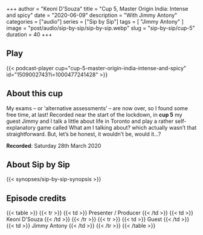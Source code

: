 +++
author = "Keoni D'Souza"
title = "Cup 5, Master Origin India: Intense and spicy"
date = "2020-06-09"
description = "With Jimmy Antony"
categories = ["audio"]
series = ["Sip by Sip"]
tags = [
    "Jimmy Antony"
]
image = "post/audio/sip-by-sip/sip-by-sip.webp"
slug = "sip-by-sip/cup-5"
duration = 40
+++

## Play

{{< podcast-player cup="cup-5-master-origin-india-intense-and-spicy" id="1509002743?i=1000477241428" >}}

## About this cup

My exams – or ‘alternative assessments’ – are now over, so I found some free time, at last! Recorded near the start of the lockdown, in **cup 5** my guest Jimmy and I talk a little about life in Toronto and play a rather self-explanatory game called What am I talking about? which actually wasn’t that straightforward. But, let’s be honest, it wouldn’t be, would it…?

**Recorded**: Saturday 28th March 2020

## About Sip by Sip

{{< synopses/sip-by-sip-synopsis >}}

## Episode credits

{{< table >}}
    {{< tr >}}
        {{< td >}}
            Presenter / Producer
        {{< /td >}}
        {{< td >}}
            Keoni D'Souza
        {{< /td >}}
    {{< /tr >}}
    {{< tr >}}
        {{< td >}}
            Guest
        {{< /td >}}
        {{< td >}}
            Jimmy Antony
        {{< /td >}}
    {{< /tr >}}
{{< /table >}}